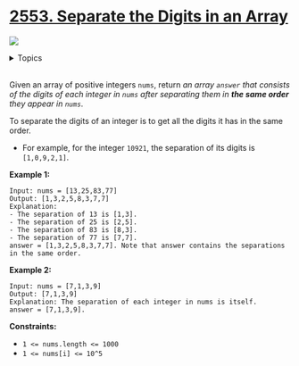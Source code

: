 # [2553. Separate the Digits in an Array](https://leetcode.cn/problems/separate-the-digits-in-an-array/description/)

![](https://img.shields.io/badge/Difficulty-Easy-green.svg)

<details>
<summary>Topics</summary>

* [`Array`](https://leetcode.com/tag/array/)
* [`Simulation`](https://leetcode.com/tag/simulation/)

</details>
<br />

Given an array of positive integers `nums`, return *an array `answer` that consists of the digits of each integer in `nums` after separating them in **the same order** they appear in `nums`*.

To separate the digits of an integer is to get all the digits it has in the same order.

 + For example, for the integer `10921`, the separation of its digits is `[1,0,9,2,1]`.

**Example 1:**

    Input: nums = [13,25,83,77]
    Output: [1,3,2,5,8,3,7,7]
    Explanation: 
    - The separation of 13 is [1,3].
    - The separation of 25 is [2,5].
    - The separation of 83 is [8,3].
    - The separation of 77 is [7,7].
    answer = [1,3,2,5,8,3,7,7]. Note that answer contains the separations in the same order.

**Example 2:**

    Input: nums = [7,1,3,9]
    Output: [7,1,3,9]
    Explanation: The separation of each integer in nums is itself.
    answer = [7,1,3,9].

**Constraints:**

 + `1 <= nums.length <= 1000`
 + `1 <= nums[i] <= 10^5`